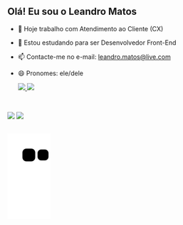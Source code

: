 ## Olá! Eu sou o Leandro Matos

- 🔭 Hoje trabalho com Atendimento ao Cliente (CX)
- 🌱 Estou estudando para ser Desenvolvedor Front-End
- 📫 Contacte-me no e-mail: leandro.matos@live.com
- 😄 Pronomes: ele/dele

  <div>
    <a href="https://github.com/matosleandro">
      <img height="150em" src="https://github-readme-stats.vercel.app/api?username=matosleandro&show_icons=true&theme=blueberry&include_all_commits=true&count_private=true"/>
      <img height="150em" src="https://github-readme-stats.vercel.app/api/top-langs/?username=matosleandro&layout=compact&langs_count=16&theme=blueberry"/>
  </div>

##
<br>
    <div>
      <a href="https://www.linkedin.com/in/matosleandro/" target="_blank"><img src="https://img.shields.io/badge/LinkedIn-0077B5?style=for-the-badge&logo=linkedin&logoColor=white" target="_blank"></a>
      <a href="mailto:leandro.matos@live.com" target="_blank"><img src="https://img.shields.io/badge/Microsoft_Outlook-0078D4?style=for-the-badge&logo=microsoft-outlook&logoColor=white" target="_blank"></a>
    </div>

 ##

![snake gif](https://github.com/matosleandro/matosleandro/blob/output/github-contribution-grid-snake.svg)
